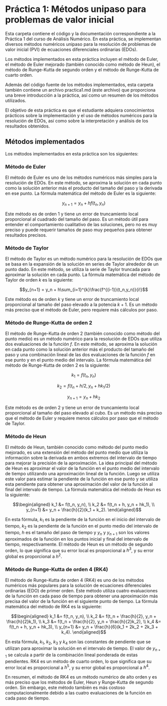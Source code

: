 # Práctica 1: Métodos unipaso para problemas de valor inicial

Esta carpeta contiene el código y la documentación correspondiente a la Práctica 1 del curso de Análisis Numérico. En esta práctica, se implementan diversos métodos numéricos unipaso para la resolución de problemas de valor inicial (PVI) de ecuaciones diferenciales ordinarias (EDOs).

Los métodos implementados en esta práctica incluyen el método de Euler, el método de Euler mejorado (también conocido como método de Heun), el método de Runge-Kutta de segundo orden y el método de Runge-Kutta de cuarto orden.

Además del código fuente de los métodos implementados, esta carpeta también contiene un archivo practica1.md (este archivo) que proporciona una breve introducción a la práctica, así como un resumen de los métodos utilizados.

El objetivo de esta práctica es que el estudiante adquiera conocimientos prácticos sobre la implementación y el uso de métodos numéricos para la resolución de EDOs, así como sobre la interpretación y análisis de los resultados obtenidos.



## Métodos implementados

Los métodos implementados en esta práctica son los siguientes:

### Método de Euler

El método de Euler es uno de los métodos numéricos más simples para la resolución de EDOs. En este método, se aproxima la solución en cada punto como la solución anterior más el producto del tamaño del paso y la derivada en ese punto. La fórmula matemática del método de Euler es la siguiente:

$$y_{n+1} = y_n + hf(t_n,y_n)$$

Este método es de orden 1 y tiene un error de truncamiento local proporcional al cuadrado del tamaño del paso. Es un método útil para entender el comportamiento cualitativo de las soluciones, pero no es muy preciso y puede requerir tamaños de paso muy pequeños para obtener resultados precisos.

### Método de Taylor

El método de Taylor es un método numérico para la resolución de EDOs que se basa en la expansión de la solución en series de Taylor alrededor de un punto dado. En este método, se utiliza la serie de Taylor truncada para aproximar la solución en cada punto. La fórmula matemática del método de Taylor de orden $k$ es la siguiente:

$$y_{n+1} = y_n + h\sum_{i=1}^{k}\frac{f^{(i-1)}(t_n,y_n)}{i!}$$

Este método es de orden $k$ y tiene un error de truncamiento local proporcional al tamaño del paso elevado a la potencia $k+1$. Es un método más preciso que el método de Euler, pero requiere más cálculos por paso.

### Método de Runge-Kutta de orden 2

El método de Runge-Kutta de orden 2 (también conocido como método del punto medio) es un método numérico para la resolución de EDOs que utiliza dos evaluaciones de la función $f$. En este método, se aproxima la solución en cada punto como la solución anterior más el producto del tamaño del paso y una combinación lineal de las dos evaluaciones de la función $f$ en ese punto y en el punto medio del intervalo. La fórmula matemática del método de Runge-Kutta de orden 2 es la siguiente:

$$k_1 = f(t_n,y_n)$$

$$k_2 = f(t_n + h/2,y_n + hk_1/2)$$

$$y_{n+1} = y_n + hk_2$$

Este método es de orden 2 y tiene un error de truncamiento local proporcional al tamaño del paso elevado al cubo. Es un método más preciso que el método de Euler y requiere menos cálculos por paso que el método de Taylor.

### Método de Heun
El método de Heun, también conocido como método del punto medio mejorado, es una extensión del método del punto medio que utiliza la información sobre la derivada en ambos extremos del intervalo de tiempo para mejorar la precisión de la aproximación. La idea principal del método de Heun es aproximar el valor de la función en el punto medio del intervalo de tiempo utilizando una aproximación lineal de la función. Luego se utiliza este valor para estimar la pendiente de la función en ese punto y se utiliza esta pendiente para obtener una aproximación del valor de la función al final del intervalo de tiempo. La fórmula matemática del método de Heun es la siguiente:

$$\begin{aligned}
k_1 &= f(t_n, y_n), \\
k_2 &= f(t_n + h, y_n + hk_1), \\
y_{n+1} &= y_n + \frac{h}{2}(k_1 + k_2).
\end{aligned}$$

En esta fórmula, $k_1$ es la pendiente de la función en el inicio del intervalo de tiempo, $k_2$ es la pendiente de la función en el punto medio del intervalo de tiempo, $h$ es el tamaño del paso de tiempo y $y_n$ y $y_{n+1}$ son los valores aproximados de la función en los puntos inicial y final del intervalo de tiempo, respectivamente. El método de Heun es un método de segundo orden, lo que significa que su error local es proporcional a $h^3$, y su error global es proporcional a $h^2$.

### Método de Runge-Kutta de orden 4 (RK4)
El método de Runge-Kutta de orden 4 (RK4) es uno de los métodos numéricos más populares para la solución de ecuaciones diferenciales ordinarias (EDO) de primer orden. Este método utiliza cuatro evaluaciones de la función en cada paso de tiempo para obtener una aproximación más precisa del valor de la función en el siguiente punto de tiempo. La fórmula matemática del método de RK4 es la siguiente:

$$\begin{aligned}
k_1 &= f(t_n, y_n), \\
k_2 &= f(t_n + \frac{h}{2}, y_n + \frac{h}{2}k_1), \\
k_3 &= f(t_n + \frac{h}{2}, y_n + \frac{h}{2}k_2), \\
k_4 &= f(t_n + h, y_n + hk_3), \\
y_{n+1} &= y_n + \frac{h}{6}(k_1 + 2k_2 + 2k_3 + k_4).
\end{aligned}$$

En esta fórmula, $k_1$, $k_2$, $k_3$ y $k_4$ son las constantes de pendiente que se utilizan para aproximar la solución en el intervalo de tiempo. El valor de $y_{n+1}$ se calcula a partir de la combinación lineal ponderada de estas pendientes. RK4 es un método de cuarto orden, lo que significa que su error local es proporcional a $h^5$, y su error global es proporcional a $h^4$.

En resumen, el método de RK4 es un método numérico de alto orden y es más preciso que los métodos de Euler, Heun y Runge-Kutta de segundo orden. Sin embargo, este método también es más costoso computacionalmente debido a las cuatro evaluaciones de la función en cada paso de tiempo.

